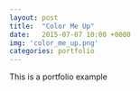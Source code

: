 ```yaml
---
layout: post
title:  "Color Me Up"
date:   2015-07-07 10:00 +0000
img: 'color_me_up.png'
categories: portfolio
---
```


This is a portfolio example